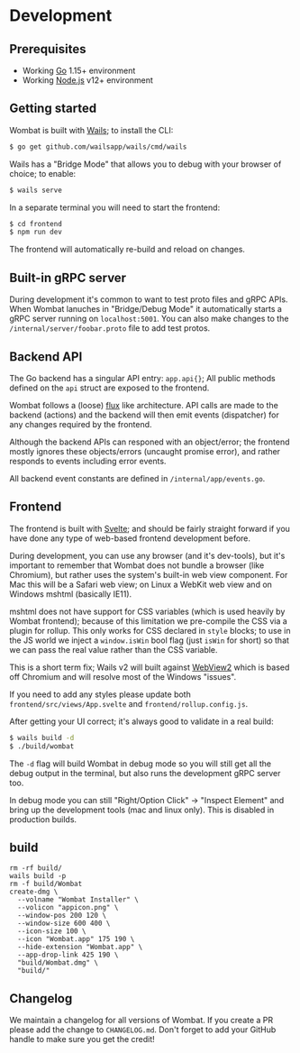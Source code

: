 # Development

## Prerequisites 

- Working [Go](https://golang.org/) 1.15+ environment
- Working [Node.js](https://nodejs.org/en/) v12+ environment

## Getting started

Wombat is built with [Wails](https://wails.app/); to install the CLI:

```zsh
$ go get github.com/wailsapp/wails/cmd/wails
```

Wails has a "Bridge Mode" that allows you to debug with your browser of choice; to enable:

```zsh
$ wails serve
```

In a separate terminal you will need to start the frontend:

```zsh
$ cd frontend
$ npm run dev
```

The frontend will automatically re-build and reload on changes.

## Built-in gRPC server

During development it's common to want to test proto files and gRPC APIs. When Wombat lanuches in "Bridge/Debug Mode" it
automatically starts a gRPC server running on `localhost:5001`. You can also make changes to the
`/internal/server/foobar.proto` file to add test protos.

## Backend API

The Go backend has a singular API entry: `app.api{}`; All public methods defined on the `api` struct are exposed to the
frontend.

Wombat follows a (loose) [flux](https://facebook.github.io/flux/) like architecture. API calls are made to the backend
(actions) and the backend will then emit events (dispatcher) for any changes required by the frontend.

Although the backend APIs can responed with an object/error; the frontend mostly ignores these objects/errors (uncaught promise error), and
rather responds to events including error events.

All backend event constants are defined in `/internal/app/events.go`.

## Frontend

The frontend is built with [Svelte](https://svelte.dev/); and should be fairly straight forward if you have done any
type of web-based frontend development before.

During development, you can use any browser (and it's dev-tools), but it's important to remember that Wombat does not
bundle a browser (like Chromium), but rather uses the system's built-in web view component. For Mac this will be a
Safari web view; on Linux a WebKit web view and on Windows mshtml (basically IE11).

mshtml does not have support for CSS variables (which is used heavily by Wombat frontend); because of this limitation we
pre-compile the CSS via a plugin for rollup. This only works for CSS declared in `style` blocks; to use in the JS world
we inject a `window.isWin` bool flag (just `isWin` for short) so that we can pass the real value rather than the CSS
variable.

This is a short term fix; Wails v2 will built against
[WebView2](https://docs.microsoft.com/en-us/microsoft-edge/webview2/) which is based off Chromium and will resolve most
of the Windows "issues".

If you need to add any styles please update both `frontend/src/views/App.svelte` and `frontend/rollup.config.js`.

After getting your UI correct; it's always good to validate in a real build:

```zsh
$ wails build -d
$ ./build/wombat
```

The `-d` flag will build Wombat in debug mode so you will still get all the debug output in the terminal, but also runs
the development gRPC server too.

In debug mode you can still "Right/Option Click" -> "Inspect Element" and bring up the development tools (mac and linux
only). This is disabled in production builds.

## build

```shell
rm -rf build/
wails build -p   
rm -f build/Wombat
create-dmg \
  --volname "Wombat Installer" \
  --volicon "appicon.png" \
  --window-pos 200 120 \
  --window-size 600 400 \
  --icon-size 100 \
  --icon "Wombat.app" 175 190 \
  --hide-extension "Wombat.app" \
  --app-drop-link 425 190 \
  "build/Wombat.dmg" \
  "build/"
```

## Changelog

We maintain a changelog for all versions of Wombat. If you create a PR please add the change to `CHANGELOG.md`. Don't
forget to add your GitHub handle to make sure you get the credit!
